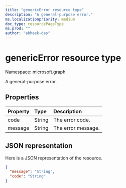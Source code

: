 ```yaml
---
title: "genericError resource type"
description: "A general-purpose error."
ms.localizationpriority: medium
doc_type: resourcePageType
ms.prod: ""
author: "abheek-das"
---
```


# genericError resource type

Namespace: microsoft.graph

A general-purpose error.

## Properties

| Property | Type | Description |
|:---------|:-----|:------------|
| code | String | The error code. |
| message | String | The error message. |

## JSON representation

Here is a JSON representation of the resource.

<!-- {
  "blockType": "resource",
  "optionalProperties": [
  ],
  "@odata.type": "microsoft.graph.genericError"
}-->

```json
{
  "message": "String",
  "code": "String"
}
```

